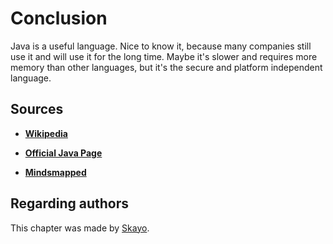 # Conclusion

Java is a useful language.
Nice to know it, because many companies still use it and will use it for the long time.
Maybe it's slower and requires more memory than other languages, but it's the secure and platform independent language.

## Sources

* [**Wikipedia**](https://en.wikipedia.org/wiki/Java_%28programming_language%29)

* [**Official Java Page**](https://www.java.com/en/)

* [**Mindsmapped**](https://www.mindsmapped.com/java-advantages-and-disadvantages/)

## Regarding authors

This chapter was made by [Skayo](https://github.com/Skayo).
